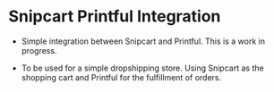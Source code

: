 # Snipcart Printful Integration

- Simple integration between Snipcart and Printful. This is a work in progress.

- To be used for a simple dropshipping store. Using Snipcart as the shopping cart and Printful for the fulfillment of orders.